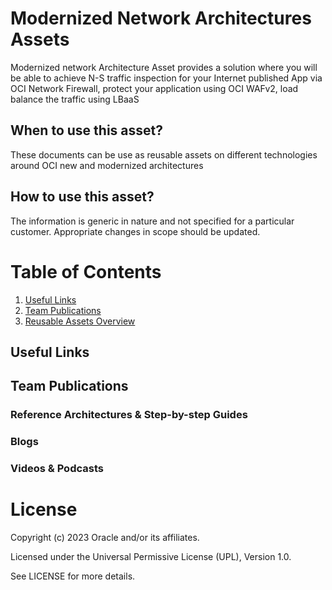 # Modernized Network Architectures Assets
Modernized network Architecture Asset provides a solution where you will be able to achieve N-S traffic inspection for your Internet published App via OCI
Network Firewall, protect your application using OCI WAFv2, load balance the traffic using LBaaS

## When to use this asset?
These documents can be use as reusable assets on different technologies around OCI new and modernized architectures

## How to use this asset?
The information is generic in nature and not specified for a particular customer. Appropriate changes in scope should be updated.


# Table of Contents
 
1. [Useful Links](#useful-links)
2. [Team Publications](#team-publications)
3. [Reusable Assets Overview](/cloud-infrastructure/networking/vpn-ipsec/vpn-overview/README.md)
 
## Useful Links



## Team Publications

### Reference Architectures & Step-by-step Guides



    

### Blogs
 



### Videos & Podcasts



# License

Copyright (c) 2023 Oracle and/or its affiliates.

Licensed under the Universal Permissive License (UPL), Version 1.0.

See LICENSE for more details.
